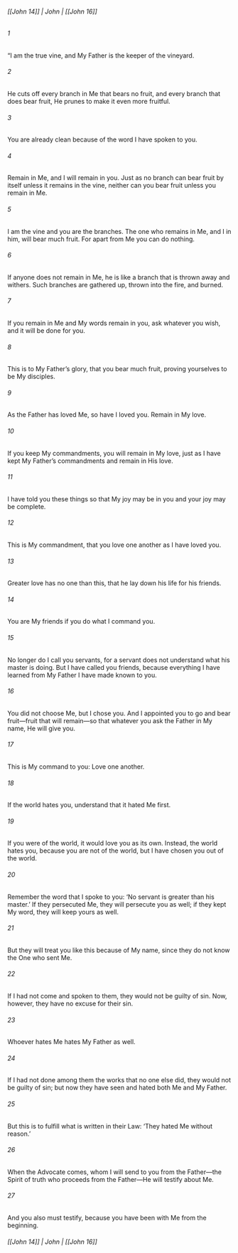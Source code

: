 ###### [[John 14]] | John | [[John 16]]

###### 1
“I am the true vine, and My Father is the keeper of the vineyard.
###### 2
He cuts off every branch in Me that bears no fruit, and every branch that does bear fruit, He prunes to make it even more fruitful.
###### 3
You are already clean because of the word I have spoken to you.
###### 4
Remain in Me, and I will remain in you. Just as no branch can bear fruit by itself unless it remains in the vine, neither can you bear fruit unless you remain in Me.
###### 5
I am the vine and you are the branches. The one who remains in Me, and I in him, will bear much fruit. For apart from Me you can do nothing.
###### 6
If anyone does not remain in Me, he is like a branch that is thrown away and withers. Such branches are gathered up, thrown into the fire, and burned.
###### 7
If you remain in Me and My words remain in you, ask whatever you wish, and it will be done for you.
###### 8
This is to My Father’s glory, that you bear much fruit, proving yourselves to be My disciples.
###### 9
As the Father has loved Me, so have I loved you. Remain in My love.
###### 10
If you keep My commandments, you will remain in My love, just as I have kept My Father’s commandments and remain in His love.
###### 11
I have told you these things so that My joy may be in you and your joy may be complete.
###### 12
This is My commandment, that you love one another as I have loved you.
###### 13
Greater love has no one than this, that he lay down his life for his friends.
###### 14
You are My friends if you do what I command you.
###### 15
No longer do I call you servants, for a servant does not understand what his master is doing. But I have called you friends, because everything I have learned from My Father I have made known to you.
###### 16
You did not choose Me, but I chose you. And I appointed you to go and bear fruit—fruit that will remain—so that whatever you ask the Father in My name, He will give you.
###### 17
This is My command to you: Love one another.
###### 18
If the world hates you, understand that it hated Me first.
###### 19
If you were of the world, it would love you as its own. Instead, the world hates you, because you are not of the world, but I have chosen you out of the world.
###### 20
Remember the word that I spoke to you: ‘No servant is greater than his master.’ If they persecuted Me, they will persecute you as well; if they kept My word, they will keep yours as well.
###### 21
But they will treat you like this because of My name, since they do not know the One who sent Me.
###### 22
If I had not come and spoken to them, they would not be guilty of sin. Now, however, they have no excuse for their sin.
###### 23
Whoever hates Me hates My Father as well.
###### 24
If I had not done among them the works that no one else did, they would not be guilty of sin; but now they have seen and hated both Me and My Father.
###### 25
But this is to fulfill what is written in their Law: ‘They hated Me without reason.’
###### 26
When the Advocate comes, whom I will send to you from the Father—the Spirit of truth who proceeds from the Father—He will testify about Me.
###### 27
And you also must testify, because you have been with Me from the beginning.

###### [[John 14]] | John | [[John 16]]
